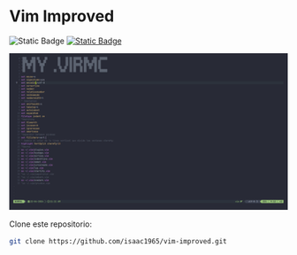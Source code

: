 # Vim Improved

![Static Badge](https://img.shields.io/badge/vimscript-VIM-green?style=for-the-badge&logo=vim&logoColor=green&label=vimscript&labelColor=gray&color=48cc30)
[![Static Badge](https://img.shields.io/badge/coffe-e?style=for-the-badge&logo=buymeacoffee&logoColor=b2b2b2&label=buy%20me%20a&labelColor=red&color=14bcb9)](https://paypal.com/)




![Descripción de la imagen](img/img.png)

Clone este repositorio: 
```bash
git clone https://github.com/isaac1965/vim-improved.git
```
